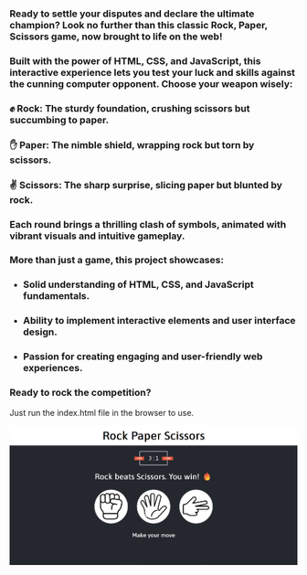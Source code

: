 ### Ready to settle your disputes and declare the ultimate champion? Look no further than this classic Rock, Paper, Scissors game, now brought to life on the web!

### Built with the power of HTML, CSS, and JavaScript, this interactive experience lets you test your luck and skills against the cunning computer opponent. Choose your weapon wisely:

### ✊ Rock: The sturdy foundation, crushing scissors but succumbing to paper.

### ✋ Paper: The nimble shield, wrapping rock but torn by scissors.

### ✌️ Scissors: The sharp surprise, slicing paper but blunted by rock.

### Each round brings a thrilling clash of symbols, animated with vibrant visuals and intuitive gameplay.

### More than just a game, this project showcases:

-   ### Solid understanding of HTML, CSS, and JavaScript fundamentals.
-   ### Ability to implement interactive elements and user interface design.
-   ### Passion for creating engaging and user-friendly web experiences.

### Ready to rock the competition?

Just run the index.html file in the browser to use.

![Screenshot](<Screenshot 2024-01-10 094543.png>)

